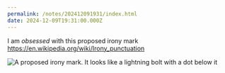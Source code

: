 ```yaml
---
permalink: /notes/202412091931/index.html
date: 2024-12-09T19:31:00.000Z
---
```


I am _obsessed_ with this proposed irony mark https://en.wikipedia.org/wiki/Irony_punctuation

![A proposed irony mark. It looks like a lightning bolt with a dot below it](https://cdn.rknight.me/site/irony-symbol.jpg)